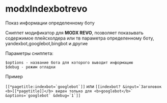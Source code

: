 # modxIndexbotrevo
Показ информации определенному боту

Сниппет модификатор для **MODX REVO**, позволяет показывать содержимое плейсхолдера или тв параметра определенному боту, yandexbot,googlebot,bingbot и другие

Параметры сниппета:
```
$options - название бота для которого выводит информацию
$debug - режим отладки
```

Пример 

```[[*pagetitle:indexbot=`googlebot`]]```
или
```[[indexbot? &input=`Заголовок <b>[[*pagetitle]]</b> виден только для <b>googlebot</b>` &options=`googlebot` &debug=`1`]]```
